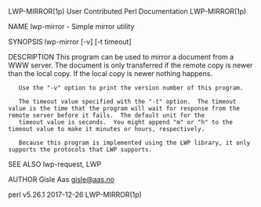 LWP-MIRROR(1p)                                                                    User Contributed Perl Documentation                                                                   LWP-MIRROR(1p)

NAME
       lwp-mirror - Simple mirror utility

SYNOPSIS
        lwp-mirror [-v] [-t timeout] <url> <local file>

DESCRIPTION
       This program can be used to mirror a document from a WWW server.  The document is only transferred if the remote copy is newer than the local copy.  If the local copy is newer nothing
       happens.

       Use the "-v" option to print the version number of this program.

       The timeout value specified with the "-t" option.  The timeout value is the time that the program will wait for response from the remote server before it fails.  The default unit for the
       timeout value is seconds.  You might append "m" or "h" to the timeout value to make it minutes or hours, respectively.

       Because this program is implemented using the LWP library, it only supports the protocols that LWP supports.

SEE ALSO
       lwp-request, LWP

AUTHOR
       Gisle Aas <gisle@aas.no>

perl v5.26.1                                                                                  2017-12-26                                                                                LWP-MIRROR(1p)
